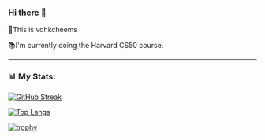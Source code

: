 ### Hi there 👋

👦This is vdhkcheems

📚I'm currently doing the Harvard CS50 course.

---

### 📊 My Stats:
[![GitHub Streak](http://github-readme-streak-stats.herokuapp.com?user=vdhkcheems&theme=dark&background=000000)](https://git.io/streak-stats)

[![Top Langs](https://github-readme-stats.vercel.app/api/top-langs/?username=vdhkcheems&layout=compact&theme=vision-friendly-dark)](https://github.com/anuraghazra/github-readme-stats)

[![trophy](https://github-profile-trophy.vercel.app/?username=vdhkcheems)](https://github.com/ryo-ma/github-profile-trophy)
<!--
**vdhkcheems/vdhkcheems** is a ✨ _special_ ✨ repository because its `README.md` (this file) appears on your GitHub profile.

Here are some ideas to get you started:

- 🔭 I’m currently working on ...
- 🌱 I’m currently learning ... 
- 👯 I’m looking to collaborate on ...
- 🤔 I’m looking for help with ...
- 💬 Ask me about ...
- 📫 How to reach me: ...
- 😄 Pronouns: ...
- ⚡ Fun fact: ...
-->
